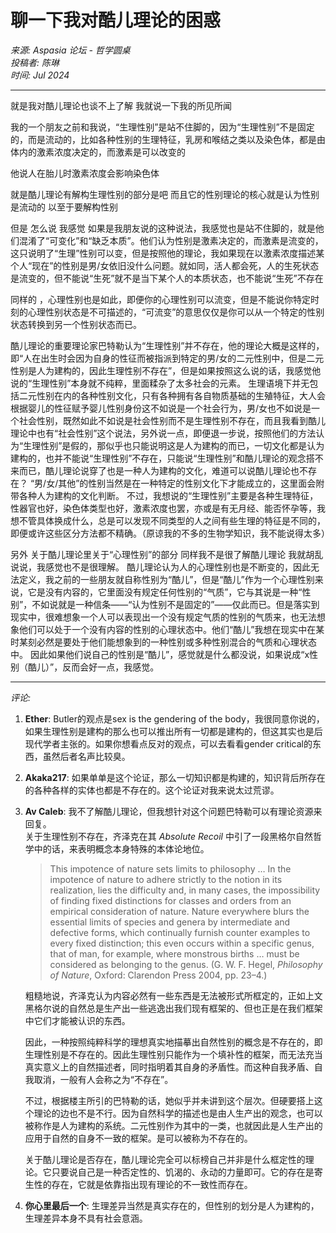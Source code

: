 # 聊一下我对酷儿理论的困惑

*来源: Aspasia 论坛 - 哲学圆桌*  
*投稿者: 陈琳*  
*时间: Jul 2024*  

---

就是我对酷儿理论也谈不上了解 我就说一下我的所见所闻

我的一个朋友之前和我说，“生理性别”是站不住脚的，因为“生理性别”不是固定的，而是流动的，比如各种性别的生理特征，乳房和喉结之类以及染色体，都是由体内的激素浓度决定的，而激素是可以改变的

他说人在胎儿时激素浓度会影响染色体

就是酷儿理论有解构生理性别的部分是吧 而且它的性别理论的核心就是认为性别是流动的 以至于要解构性别

但是 怎么说 我感觉 如果是我朋友说的这种说法，我感觉也是站不住脚的，就是他们混淆了“可变化”和“缺乏本质”。他们认为性别是激素决定的，而激素是流变的，这只说明了“生理”性别可以变，但是按照他的理论，我如果现在以激素浓度描述某个人“现在”的性别是男/女依旧没什么问题。就如同，活人都会死，人的生死状态是流变的，但不能说“生死”就不是当下某个人的本质状态，也不能说“生死”不存在

同样的 ，心理性别也是如此，即便你的心理性别可以流变，但是不能说你特定时刻的心理性别状态是不可描述的，“可流变”的意思仅仅是你可以从一个特定的性别状态转换到另一个性别状态而已。

酷儿理论的重要理论家巴特勒认为“生理性别”并不存在，他的理论大概是这样的，即“人在出生时会因为自身的性征而被指派到特定的男/女的二元性别中，但是二元性别是人为建构的，因此生理性别不存在”，但是如果按照这么说的话，我感觉他说的“生理性别”本身就不纯粹，里面糅杂了太多社会的元素。 生理语境下并无包括二元性别在内的各种性别文化，只有各种拥有各自物质基础的生殖特征，大人会根据婴儿的性征赋予婴儿性别身份这不如说是一个社会行为，男/女也不如说是一个社会性别，既然如此不如说是社会性别而不是生理性别不存在，而且我看到酷儿理论中也有“社会性别”这个说法，另外说一点，即便退一步说，按照他们的方法认为“生理性别”是假的，那似乎也只能说明这是人为建构的而已，一切文化都是认为建构的，也并不能说“生理性别”不存在，只能说“生理性别”和酷儿理论的观念搭不来而已，酷儿理论说穿了也是一种人为建构的文化，难道可以说酷儿理论也不存在？ “男/女/其他”的性别当然是在一种特定的性别文化下才能成立的，这里面会附带各种人为建构的文化判断。 不过，我想说的“生理性别”主要是各种生理特征，性器官也好，染色体类型也好，激素浓度也罢，亦或是有无月经、能否怀孕等，我想不管具体换成什么，总是可以发现不同类型的人之间有些生理的特征是不同的，即便或许这些区分方法都不精确。（原谅我的不多的生物学知识，我不能说得太多）

另外 关于酷儿理论里关于“心理性别”的部分 同样我不是很了解酷儿理论 我就胡乱说说，我感觉也不是很理解。 酷儿理论认为人的心理性别也是不断变的，因此无法定义，我之前的一些朋友就自称性别为“酷儿”，但是“酷儿”作为一个心理性别来说，它是没有内容的，它里面没有规定任何性别的“气质”，它与其说是一种“性别”，不如说就是一种信条——“认为性别不是固定的”——仅此而已。但是落实到现实中，很难想象一个人可以表现出一个没有规定气质的性别的气质来，也无法想象他们可以处于一个没有内容的性别的心理状态中。他们“酷儿”我想在现实中在某时某刻必然是要处于他们能想象到的一种性别或多种性别混合的气质和心理状态中。 因此如果他们说自己的性别是“酷儿”，感觉就是什么都没说，如果说成“x性别（酷儿）”，反而会好一点，我感觉。

---

*评论:*

1. **Ether**: Butler的观点是sex is the gendering of the body，我很同意你说的，如果生理性别是建构的那么也可以推出所有一切都是建构的，但这其实也是后现代学者主张的。如果你想看点反对的观点，可以去看看gender critical的东西，虽然后者名声比较臭。
  
2. **Akaka217**: 如果单单是这个论证，那么一切知识都是构建的，知识背后所存在的各种各样的实体也都是不存在的。这个论证对我来说太过荒谬。

3. **Av Caleb**: 我不了解酷儿理论，但我想针对这个问题巴特勒可以有理论资源来回复。    
   关于生理性别不存在，齐泽克在其 _Absolute Recoil_ 中引了一段黑格尔自然哲学中的话，来表明概念本身特殊的本体论地位。

   > This impotence of nature sets limits to philosophy … In the impotence of nature to adhere strictly to the notion in its realization, lies the difficulty and, in many cases, the impossibility of finding fixed distinctions for classes and orders from an empirical consideration of nature. Nature everywhere blurs the essential limits of species and genera by intermediate and defective forms, which continually furnish counter examples to every fixed distinction; this even occurs within a specific genus, that of man, for example, where monstrous births … must be considered as belonging to the genus. (G. W. F. Hegel, _Philosophy of Nature_, Oxford: Clarendon Press 2004, pp. 23–4.)

   粗糙地说，齐泽克认为内容必然有一些东西是无法被形式所框定的，正如上文黑格尔说的自然总是生产出一些逃逸出我们现有框架的、但也正是在我们框架中它们才能被认识的东西。

   因此，一种按照纯粹科学的理想真实地描摹出自然性别的概念是不存在的，即生理性别是不存在的。因此生理性别只能作为一个填补性的框架，而无法充当真实意义上的自然描述者，同时指明着其自身的矛盾性。而这种自我矛盾、自我取消，一般有人会称之为“不存在”。

   不过，根据楼主所引的巴特勒的话，她似乎并未讲到这个层次。但硬要搭上这个理论的边也不是不行。因为自然科学的描述也是由人生产出的观念，也可以被称作是人为建构的系统。二元性别作为其中的一类，也就因此是人生产出的应用于自然的自身不一致的框架。是可以被称为不存在的。

   关于酷儿理论是否存在，酷儿理论完全可以标榜自己并非是什么框定性的理论。它只要说自己是一种否定性的、饥渴的、永动的力量即可。它的存在是寄生性的存在，它就是依靠指出现有理论的不一致性而存在。

4. **你心里最后一个**: 生理差异当然是真实存在的，但性别的划分是人为建构的，生理差异本身不具有社会意涵。